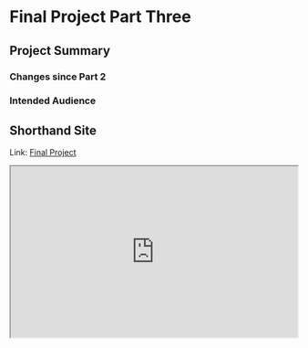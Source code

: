 # Final Project Part Three 

## Project Summary

### Changes since Part 2

### Intended Audience 

## Shorthand Site

Link:
[Final Project](https://preview.shorthand.com/xfhyxjoPEP5muTNL)

<iframe
  src="https://preview.shorthand.com/xfhyxjoPEP5muTNL"
  style="width:100%; height:300px;"
></iframe>
